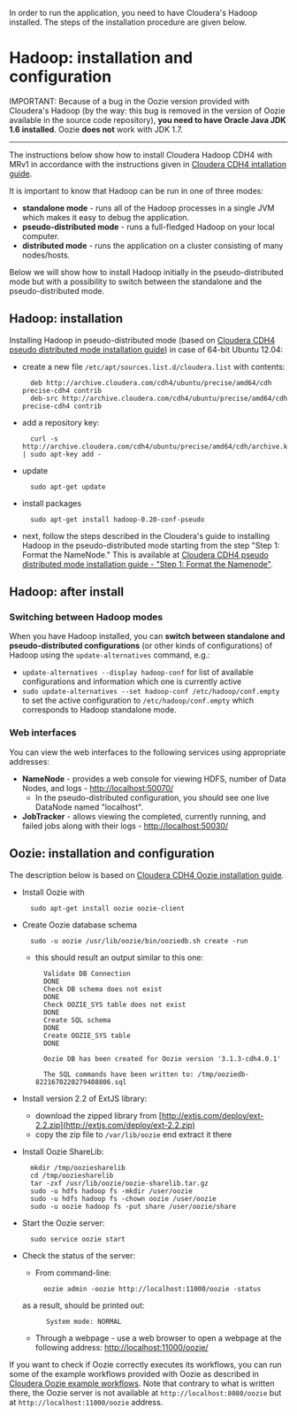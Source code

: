 In order to run the application, you need to have Cloudera's Hadoop installed. The steps of the installation procedure are given below.

Hadoop: installation and configuration
======================================
IMPORTANT: Because of a bug in the Oozie version provided with Cloudera's Hadoop (by the way: this bug is removed in the version of Oozie available in the source code repository), **you need to have Oracle Java JDK 1.6 installed**. Oozie **does not** work with JDK 1.7.

---

The instructions below show how to install Cloudera Hadoop CDH4 with MRv1 in accordance with the instructions given in [Cloudera CDH4 intallation guide](https://ccp.cloudera.com/display/CDH4DOC/CDH4+Installation+Guide).

It is important to know that Hadoop can be run in one of three modes:

- **standalone mode** - runs all of the Hadoop processes in a single JVM which makes it easy to debug the application. 
- **pseudo-distributed mode** - runs a full-fledged Hadoop on your local computer.
- **distributed mode** - runs the application on a cluster consisting of many nodes/hosts.

Below we will show how to install Hadoop initially in the pseudo-distributed mode but with a possibility to switch between the standalone and the pseudo-distributed mode.

Hadoop: installation
--------------------
Installing Hadoop in pseudo-distributed mode (based on [Cloudera CDH4 pseudo distributed mode installation guide](https://ccp.cloudera.com/display/CDH4DOC/Installing+CDH4+on+a+Single+Linux+Node+in+Pseudo-distributed+Mode)) in case of 64-bit Ubuntu 12.04:

- create a new file `/etc/apt/sources.list.d/cloudera.list` with contents:

		deb http://archive.cloudera.com/cdh4/ubuntu/precise/amd64/cdh precise-cdh4 contrib
		deb-src http://archive.cloudera.com/cdh4/ubuntu/precise/amd64/cdh precise-cdh4 contrib

- add a repository key:
		
		curl -s http://archive.cloudera.com/cdh4/ubuntu/precise/amd64/cdh/archive.key | sudo apt-key add -
		
- update
			
		sudo apt-get update
	
- install packages 
			
		sudo apt-get install hadoop-0.20-conf-pseudo
			
- next, follow the steps described in the Cloudera's guide to installing Hadoop in the pseudo-distributed mode starting from the step "Step 1: Format the NameNode." This is available at [Cloudera CDH4 pseudo distributed mode installation guide - "Step 1: Format the Namenode"](https://ccp.cloudera.com/display/CDH4DOC/Installing+CDH4+on+a+Single+Linux+Node+in+Pseudo-distributed+Mode#InstallingCDH4onaSingleLinuxNodeinPseudo-distributedMode-Step1%3AFormattheNameNode.).
		
Hadoop: after install
---------------------

### Switching between Hadoop modes
When you have Hadoop installed, you can **switch between standalone and pseudo-distributed configurations** (or other kinds of configurations) of Hadoop using the `update-alternatives` command, e.g.:

- `update-alternatives --display hadoop-conf` for list of available configurations and information which one is currently active
- `sudo update-alternatives --set hadoop-conf /etc/hadoop/conf.empty` to set the active configuration to `/etc/hadoop/conf.empty` which corresponds to Hadoop standalone mode.

### Web interfaces
You can view the web interfaces to the following services using appropriate addresses:

- **NameNode** - provides a web console for viewing HDFS, number of Data Nodes, and logs - [http://localhost:50070/](http://localhost:50070/)
	- In the pseudo-distributed configuration, you should see one live DataNode named "localhost".
- **JobTracker** - allows viewing the completed, currently running, and failed jobs along with their logs - [http://localhost:50030/](http://localhost:50030/)

Oozie: installation and configuration
-------------------------------------
The description below is based on [Cloudera CDH4 Oozie installation guide](https://ccp.cloudera.com/display/CDH4DOC/Oozie+Installation#OozieInstallation-ConfiguringOozieinstall).

- Install Oozie with

		sudo apt-get install oozie oozie-client

- Create Oozie database schema

		sudo -u oozie /usr/lib/oozie/bin/ooziedb.sh create -run
	

	- this should result an output similar to this one:

			Validate DB Connection
			DONE
			Check DB schema does not exist
			DONE
			Check OOZIE_SYS table does not exist
			DONE
			Create SQL schema
			DONE
			Create OOZIE_SYS table
			DONE
		
			Oozie DB has been created for Oozie version '3.1.3-cdh4.0.1'

			The SQL commands have been written to: /tmp/ooziedb-8221670220279408806.sql

- Install version 2.2 of ExtJS library:
	- download the zipped library from [http://extjs.com/deploy/ext-2.2.zip](http://extjs.com/deploy/ext-2.2.zip)
	- copy the zip file to `/var/lib/oozie` end extract it there
- Install Oozie ShareLib:

		mkdir /tmp/ooziesharelib
		cd /tmp/ooziesharelib
		tar -zxf /usr/lib/oozie/oozie-sharelib.tar.gz
		sudo -u hdfs hadoop fs -mkdir /user/oozie
		sudo -u hdfs hadoop fs -chown oozie /user/oozie
		sudo -u oozie hadoop fs -put share /user/oozie/share
	
- Start the Oozie server:

		sudo service oozie start

- Check the status of the server:
	- From command-line:

			oozie admin -oozie http://localhost:11000/oozie -status
	
	as a result, should be printed out:

			System mode: NORMAL
	
	- Through a webpage - use a web browser to open a webpage at the following address: [http://localhost:11000/oozie/](http://localhost:11000/oozie/)

If you want to check if Oozie correctly executes its workflows, you can run some of the example workflows provided with Oozie as described in [Cloudera Oozie example workflows](http://archive.cloudera.com/cdh4/cdh/4/oozie/DG_Examples.html). Note that contrary to what is written there, the Oozie server is not available at `http://localhost:8080/oozie` but at `http://localhost:11000/oozie` address.
